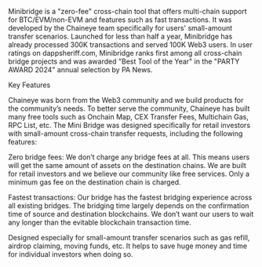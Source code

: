 Minibridge is a "zero-fee" cross-chain tool that offers multi-chain support for BTC/EVM/non-EVM and features such as fast transactions. It was developed by the Chaineye team specifically for users' small-amount transfer scenarios. Launched for less than half a year, Minibridge has already processed 300K transactions and served 100K Web3 users. In user ratings on dappsheriff.com, Minibridge ranks first among all cross-chain bridge projects and was awarded "Best Tool of the Year" in the "PARTY AWARD 2024" annual selection by PA News.

Key Features

Chaineye was born from the Web3 community and we build products for the community’s needs. To better serve the community, Chaineye has built many free tools such as Onchain Map, CEX Transfer Fees, Multichain Gas, RPC List, etc. The Mini Bridge was designed specifically for retail investors with small-amount cross-chain transfer requests, including the following features:

Zero bridge fees: We don’t charge any bridge fees at all. This means users will get the same amount of assets on the destination chains. We are built for retail investors and we believe our community like free services. Only a minimum gas fee on the destination chain is charged.

Fastest transactions: Our bridge has the fastest bridging experience across all existing bridges. The bridging time largely depends on the confirmation time of source and destination blockchains. We don’t want our users to wait any longer than the evitable blockchain transaction time.

Designed especially for small-amount transfer scenarios such as gas refill, airdrop claiming, moving funds, etc. It helps to save huge money and time for individual investors when doing so.
